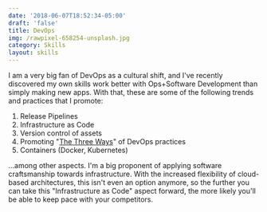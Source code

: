 ```yaml
---
date: '2018-06-07T18:52:34-05:00'
draft: 'false'
title: DevOps
img: /rawpixel-658254-unsplash.jpg
category: Skills
layout: skills
---
```

I am a very big fan of DevOps as a cultural shift, and I've recently discovered my own skills work better with Ops+Software Development than simply making new apps.  With that, these are some of the following trends and practices that I promote:

1. Release Pipelines
2. Infrastructure as Code
3. Version control of assets
4. Promoting "[The Three Ways](https://www.accenture.com/us-en/blogs/blogs-three-ways-devops)" of DevOps practices
5. Containers (Docker, Kubernetes)

...among other aspects.  I'm a big proponent of applying software craftsmanship towards infrastructure.  With the increased flexibility of cloud-based architectures, this isn't even an option anymore, so the further you can take this "Infrastructure as Code" aspect forward, the more likely you'll be able to keep pace with your competitors.
